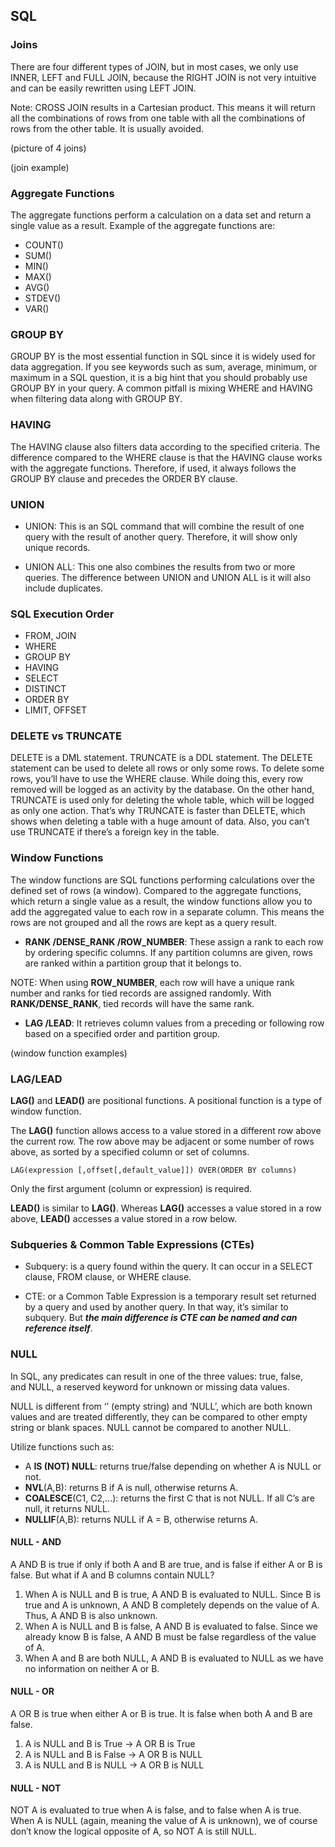 
## SQL 


### Joins

There are four different types of JOIN, but in most cases, we only use INNER, LEFT and FULL JOIN, because the RIGHT JOIN is not very intuitive and can be easily rewritten using LEFT JOIN.

Note: CROSS JOIN results in a Cartesian product. This means it will return all the combinations of rows from one table with all the combinations of rows from the other table. It is usually avoided.

(picture of 4 joins)

(join example)

### Aggregate Functions

The aggregate functions perform a calculation on a data set and return a single value as a result. Example of the aggregate functions are:

- COUNT()
- SUM()
- MIN()
- MAX()
- AVG()
- STDEV()
- VAR()


### GROUP BY

GROUP BY is the most essential function in SQL since it is widely used for data aggregation. If you see keywords such as sum, average, minimum, or maximum in a SQL question, it is a big hint that you should probably use GROUP BY in your query. A common pitfall is mixing WHERE and HAVING when filtering data along with GROUP BY.

### HAVING

The HAVING clause also filters data according to the specified criteria. The difference compared to the WHERE clause is that the HAVING clause works with the aggregate functions. Therefore, if used, it always follows the GROUP BY clause and precedes the ORDER BY clause.

### UNION

- UNION: This is an SQL command that will combine the result of one query with the result of another query. Therefore, it will show only unique records.

- UNION ALL: This one also combines the results from two or more queries. The difference between UNION and UNION ALL is it will also include duplicates.

### SQL Execution Order

- FROM, JOIN
- WHERE
- GROUP BY
- HAVING
- SELECT
- DISTINCT
- ORDER BY
- LIMIT, OFFSET


### DELETE vs TRUNCATE

DELETE is a DML statement. TRUNCATE is a DDL statement. The DELETE statement can be used to delete all rows or only some rows. To delete some rows, you’ll have to use the WHERE clause. While doing this, every row removed will be logged as an activity by the database. On the other hand, TRUNCATE is used only for deleting the whole table, which will be logged as only one action. That’s why TRUNCATE is faster than DELETE, which shows when deleting a table with a huge amount of data. Also, you can’t use TRUNCATE if there’s a foreign key in the table.


### Window Functions

The window functions are SQL functions performing calculations over the defined set of rows (a window). Compared to the aggregate functions, which return a single value as a result, the window functions allow you to add the aggregated value to each row in a separate column. This means the rows are not grouped and all the rows are kept as a query result.

- **RANK /DENSE_RANK /ROW_NUMBER**: These assign a rank to each row by ordering specific columns. If any partition columns are given, rows are ranked within a partition group that it belongs to.

NOTE: When using **ROW_NUMBER**, each row will have a unique rank number and ranks for tied records are assigned randomly. With **RANK/DENSE_RANK**, tied records will have the same rank.

- **LAG /LEAD**: It retrieves column values from a preceding or following row based on a specified order and partition group.

(window function examples)


### LAG/LEAD

**LAG()** and **LEAD()** are positional functions. A positional function is a type of window function.

The **LAG()** function allows access to a value stored in a different row above the current row. The row above may be adjacent or some number of rows above, as sorted by a specified column or set of columns.

```
LAG(expression [,offset[,default_value]]) OVER(ORDER BY columns)
```

Only the first argument (column or expression) is required.


**LEAD()** is similar to **LAG()**. Whereas **LAG()** accesses a value stored in a row above, **LEAD()** accesses a value stored in a row below.


### Subqueries & Common Table Expressions (CTEs) 

- Subquery: is a query found within the query. It can occur in a SELECT clause, FROM clause, or WHERE clause.

- CTE: or a Common Table Expression is a temporary result set returned by a query and used by another query. In that way, it’s similar to subquery. But **_the main difference is CTE can be named and can reference itself_**.


### NULL

In SQL, any predicates can result in one of the three values: true, false, and NULL, a reserved keyword for unknown or missing data values.

NULL is different from ‘’ (empty string) and ‘NULL’, which are both known values and are treated differently, they can be compared to other empty string or blank spaces. NULL cannot be compared to another NULL.

Utilize functions such as:

- A **IS (NOT) NULL**: returns true/false depending on whether A is NULL or not.
- **NVL**(A,B): returns B if A is null, otherwise returns A.
- **COALESCE**(C1, C2,...): returns the first C that is not NULL. If all C’s are null, it returns NULL.
- **NULLIF**(A,B): returns NULL if A = B, otherwise returns A.


#### NULL - AND

A AND B is true if only if both A and B are true, and is false if either A or B is false. But what if A and B columns contain NULL?

1. When A is NULL and B is true, A AND B is evaluated to NULL. Since B is true and A is unknown, A AND B completely depends on the value of A. Thus, A AND B is also unknown.
2. When A is NULL and B is false, A AND B is evaluated to false. Since we already know B is false, A AND B must be false regardless of the value of A.
3. When A and B are both NULL, A AND B is evaluated to NULL as we have no information on neither A or B.


#### NULL - OR

A OR B is true when either A or B is true. It is false when both A and B are false.

1. A is NULL and B is True -> A OR B is True
2. A is NULL and B is False -> A OR B is NULL
3. A is NULL and B is NULL -> A OR B is NULL


#### NULL - NOT

NOT A is evaluated to true when A is false, and to false when A is true. When A is NULL (again, meaning the value of A is unknown), we of course don’t know the logical opposite of A, so NOT A is still NULL.